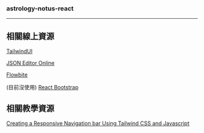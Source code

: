 ### astrology-notus-react
---

相關線上資源
---

[TailwindUI](https://tailwindui.com/documentation)

[JSON Editor Online](https://jsoneditoronline.org/)

[Flowbite](https://flowbite.com/)

(目前沒使用) [React Bootstrap](https://react-bootstrap.github.io/)

相關教學資源
---
[Creating a Responsive Navigation bar Using Tailwind CSS and Javascript](https://www.section.io/engineering-education/creating-a-responsive-navigation-bar-using-tailwind-css-and-javascript/)

